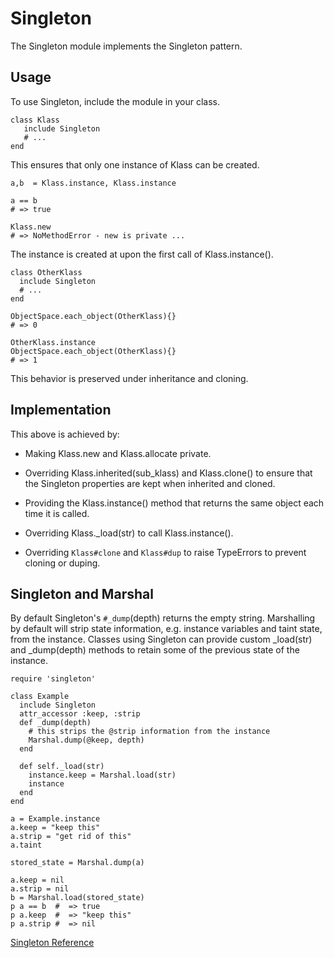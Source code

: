 # Singleton

The Singleton module implements the Singleton pattern.

## Usage

To use Singleton, include the module in your class.

    class Klass
       include Singleton
       # ...
    end

This ensures that only one instance of Klass can be created.

    a,b  = Klass.instance, Klass.instance

    a == b
    # => true

    Klass.new
    # => NoMethodError - new is private ...

The instance is created at upon the first call of Klass.instance().

    class OtherKlass
      include Singleton
      # ...
    end

    ObjectSpace.each_object(OtherKlass){}
    # => 0

    OtherKlass.instance
    ObjectSpace.each_object(OtherKlass){}
    # => 1

This behavior is preserved under inheritance and cloning.

## Implementation

This above is achieved by:

*   Making Klass.new and Klass.allocate private.

*   Overriding Klass.inherited(sub_klass) and Klass.clone() to ensure that the
    Singleton properties are kept when inherited and cloned.

*   Providing the Klass.instance() method that returns the same object each
    time it is called.

*   Overriding Klass._load(str) to call Klass.instance().

*   Overriding `Klass#clone` and `Klass#dup` to raise TypeErrors to prevent
    cloning or duping.


## Singleton and Marshal

By default Singleton's `#_dump`(depth) returns the empty string. Marshalling by
default will strip state information, e.g. instance variables and taint state,
from the instance. Classes using Singleton can provide custom _load(str) and
_dump(depth) methods to retain some of the previous state of the instance.

    require 'singleton'

    class Example
      include Singleton
      attr_accessor :keep, :strip
      def _dump(depth)
        # this strips the @strip information from the instance
        Marshal.dump(@keep, depth)
      end

      def self._load(str)
        instance.keep = Marshal.load(str)
        instance
      end
    end

    a = Example.instance
    a.keep = "keep this"
    a.strip = "get rid of this"
    a.taint

    stored_state = Marshal.dump(a)

    a.keep = nil
    a.strip = nil
    b = Marshal.load(stored_state)
    p a == b  #  => true
    p a.keep  #  => "keep this"
    p a.strip #  => nil

[Singleton Reference](https://ruby-doc.org/stdlib-2.5.0/libdoc/singleton/rdoc/Singleton.html)